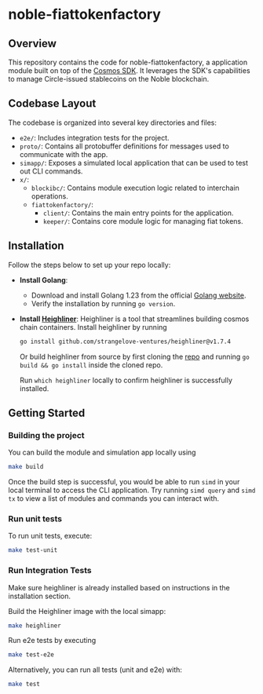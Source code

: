 # noble-fiattokenfactory

## Overview

This repository contains the code for noble-fiattokenfactory, a application module built on top of the [Cosmos SDK](https://docs.cosmos.network/main/build/building-modules/intro). It leverages the SDK's capabilities to manage Circle-issued stablecoins on the Noble blockchain.

## Codebase Layout

The codebase is organized into several key directories and files:

- `e2e/`: Includes integration tests for the project.
- `proto/`: Contains all protobuffer definitions for messages used to communicate with the app.
- `simapp/`: Exposes a simulated local application that can be used to test out CLI commands.
- `x/`:
  - `blockibc/`: Contains module execution logic related to interchain operations.
  - `fiattokenfactory/`:
    - `client/`: Contains the main entry points for the application.
    - `keeper/`: Contains core module logic for managing fiat tokens.

## Installation

Follow the steps below to set up your repo locally:

- **Install Golang**:
  - Download and install Golang 1.23 from the official [Golang website](https://go.dev/doc/manage-install).
  - Verify the installation by running `go version`.
- **Install [Heighliner](https://github.com/strangelove-ventures/heighliner)**: Heighliner is a tool that streamlines building cosmos chain containers. Install heighliner by running

    ```sh
    go install github.com/strangelove-ventures/heighliner@v1.7.4
    ```

    Or build heighliner from source by first cloning the [repo](https://github.com/strangelove-ventures/heighliner) and running `go build && go install` inside the cloned repo.

    Run `which heighliner` locally to confirm heighliner is successfully installed.

## Getting Started

### Building the project
You can build the module and simulation app locally using

```sh
make build
```

Once the build step is successful, you would be able to run `simd` in your local terminal to access the CLI application.
Try running `simd query` and `simd tx` to view a list of modules and commands you can interact with.

### Run unit tests
To run unit tests, execute:

```sh
make test-unit
```

### Run Integration Tests

Make sure heighliner is already installed based on instructions in the installation section.

Build the Heighliner image with the local simapp:

```sh
make heighliner
```

Run e2e tests by executing

```sh
make test-e2e
```

Alternatively, you can run all tests (unit and e2e) with:

```sh
make test
```
